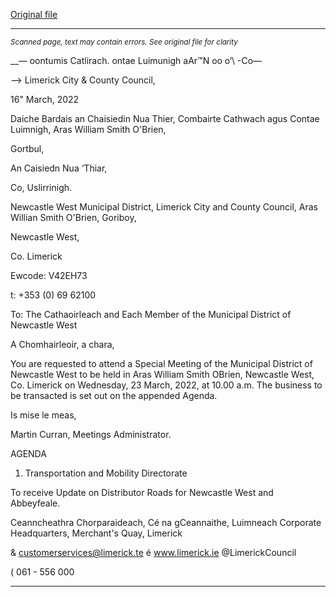 [Original file](https://www.limerick.ie/sites/default/files/media/documents/2022-03/00-2022-03-23-agenda.pdf)

---
*<small>Scanned page, text may contain errors. See original file for clarity</small>*  

__— oontumis Catlirach.
ontae Luimunigh
aAr™N oo o‘\ -Co—

—> Limerick City
& County Council,

16" March, 2022

Daiche Bardais an Chaisiedin Nua Thier,
Combairte Cathwach agus Contae Luimnigh,
Aras William Smith O'Brien,

Gortbul,

An Caisiedn Nua ‘Thiar,

Co, Uslirrinigh.

Newcastle West Municipal District,
Limerick City and County Council,
Aras Willian Smith O'Brien,
Goriboy,

Newcastle West,

Co. Limerick

Ewcode: V42EH73

t: +353 (0) 69 62100

To: The Cathaoirleach and Each Member of the Municipal District of Newcastle West

A Chomhairleoir, a chara,

You are requested to attend a Special Meeting of the Municipal District of Newcastle West to
be held in Aras William Smith OBrien, Newcastle West, Co. Limerick on Wednesday, 23
March, 2022, at 10.00 a.m. The business to be transacted is set out on the appended Agenda.

Is mise le meas,

Martin Curran,
Meetings Administrator.

AGENDA

1. Transportation and Mobility Directorate

To receive Update on Distributor Roads for Newcastle West and Abbeyfeale.

Ceanncheathra Chorparaideach, Cé na gCeannaithe, Luimneach
Corporate Headquarters, Merchant's Quay, Limerick

& customerservices@limerick.te
é www.limerick.ie
@LimerickCouncil

( 061 - 556 000


---
